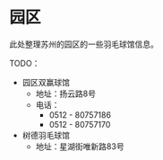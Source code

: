 # 园区

此处整理苏州的园区的一些羽毛球馆信息。

TODO：

* 园区双赢球馆
  * 地址：扬云路8号
  * 电话：
    * 0512 - 80757186
    * 0512 - 80757170
* 树德羽毛球馆
  * 地址：星湖街唯新路83号
